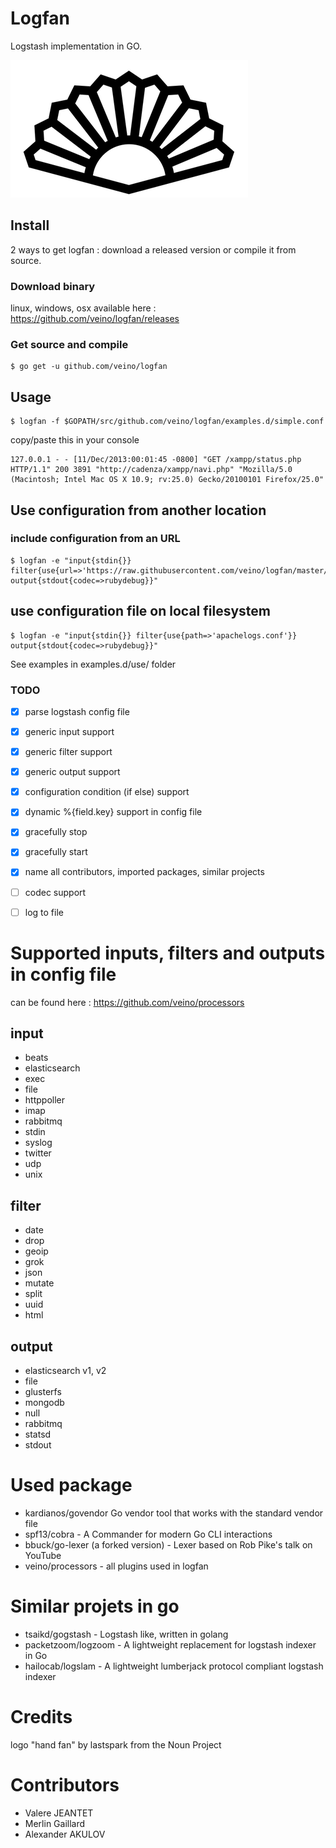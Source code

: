 # Logfan

Logstash implementation in GO.

![Logfan logo](docs/static/noun_307496_cc.png "Logfan")

## Install
2 ways to get logfan : download a released version or compile it from source.

### Download binary
linux, windows, osx available here : https://github.com/veino/logfan/releases

### Get source and compile
```
$ go get -u github.com/veino/logfan
```

## Usage
```
$ logfan -f $GOPATH/src/github.com/veino/logfan/examples.d/simple.conf
```

copy/paste this in your console

```
127.0.0.1 - - [11/Dec/2013:00:01:45 -0800] "GET /xampp/status.php HTTP/1.1" 200 3891 "http://cadenza/xampp/navi.php" "Mozilla/5.0 (Macintosh; Intel Mac OS X 10.9; rv:25.0) Gecko/20100101 Firefox/25.0"
```

## Use configuration from another location 
### include configuration from an URL
```
$ logfan -e "input{stdin{}} filter{use{url=>'https://raw.githubusercontent.com/veino/logfan/master/examples.d/use/lol/test.conf'}} output{stdout{codec=>rubydebug}}"
```

## use configuration file on local filesystem
```
$ logfan -e "input{stdin{}} filter{use{path=>'apachelogs.conf'}} output{stdout{codec=>rubydebug}}"
```

See examples in examples.d/use/ folder

### TODO

- [x] parse logstash config file
- [x] generic input support
- [x] generic filter support
- [x] generic output support
- [x] configuration condition (if else) support
- [x] dynamic %{field.key} support in config file
- [x] gracefully stop
- [x] gracefully start
- [x] name all contributors, imported packages, similar projects
- [ ] codec support
- [ ] log to file


# Supported inputs, filters and outputs in config file
can be found here : https://github.com/veino/processors

## input
* beats
* elasticsearch
* exec
* file
* httppoller
* imap
* rabbitmq
* stdin
* syslog
* twitter
* udp
* unix

## filter
* date
* drop
* geoip
* grok
* json
* mutate
* split
* uuid
* html

## output
* elasticsearch v1, v2
* file
* glusterfs
* mongodb
* null
* rabbitmq
* statsd
* stdout

# Used package
* kardianos/govendor Go vendor tool that works with the standard vendor file
* spf13/cobra - A Commander for modern Go CLI interactions
* bbuck/go-lexer (a forked version) - Lexer based on Rob Pike's talk on YouTube
* veino/processors - all plugins used in logfan 

# Similar projets in go

* tsaikd/gogstash - Logstash like, written in golang
* packetzoom/logzoom - A lightweight replacement for logstash indexer in Go
* hailocab/logslam - A lightweight lumberjack protocol compliant logstash indexer

# Credits
logo "hand fan" by lastspark from the Noun Project

# Contributors
* Valere JEANTET
* Merlin Gaillard
* Alexander AKULOV
